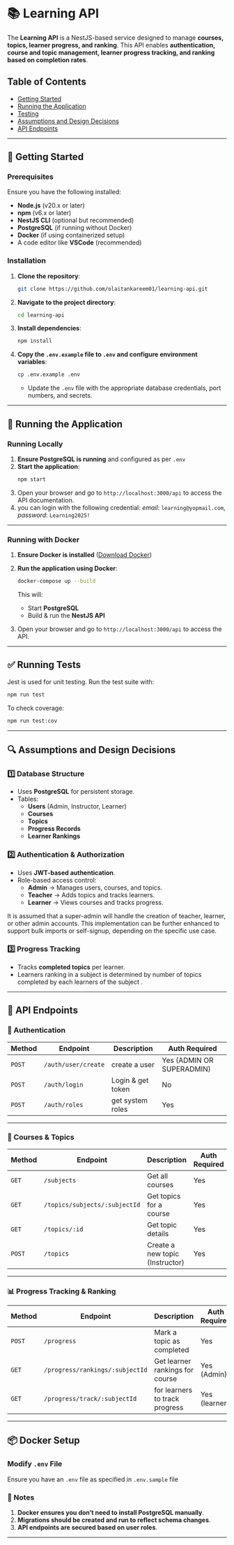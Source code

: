 # 📚 Learning API

The **Learning API** is a NestJS-based service designed to manage **courses, topics, learner progress, and ranking**. This API enables **authentication, course and topic management, learner progress tracking, and ranking based on completion rates**.

## Table of Contents

- [Getting Started](#getting-started)
- [Running the Application](#running-the-application)
- [Testing](#testing)
- [Assumptions and Design Decisions](#assumptions-and-design-decisions)
- [API Endpoints](#api-endpoints)

---

## 🚀 Getting Started

### Prerequisites

Ensure you have the following installed:

- **Node.js** (v20.x or later)
- **npm** (v6.x or later)
- **NestJS CLI** (optional but recommended)
- **PostgreSQL** (if running without Docker)
- **Docker** (if using containerized setup)
- A code editor like **VSCode** (recommended)

### Installation

1. **Clone the repository**:
   ```sh
   git clone https://github.com/olaitankareem01/learning-api.git
   ```
2. **Navigate to the project directory**:
   ```sh
   cd learning-api
   ```
3. **Install dependencies**:
   ```sh
   npm install
   ```
4. **Copy the `.env.example` file to `.env` and configure environment variables**:
   ```sh
   cp .env.example .env
   ```
   - Update the `.env` file with the appropriate database credentials, port numbers, and secrets.

---

## 🎯 Running the Application

### Running Locally

1. **Ensure PostgreSQL is running** and configured as per `.env`
2. **Start the application**:
   ```sh
   npm start
   ```
3. Open your browser and go to `http://localhost:3000/api` to access the API documentation.
4. you can login with the following credential: 
    *email*: `learning@yopmail.com`,
    *password*: `Learning2025!`

---

### Running with Docker

1. **Ensure Docker is installed** ([Download Docker](https://www.docker.com/))
2. **Run the application using Docker**:
   ```sh
   docker-compose up --build
   ```
   This will:
   - Start **PostgreSQL**
   - Build & run the **NestJS API**

3. Open your browser and go to `http://localhost:3000/api` to access the API.

---

## ✅ Running Tests

Jest is used for unit testing. Run the test suite with:

```sh
npm run test
```

To check coverage:

```sh
npm run test:cov
```

---

## 🔍 Assumptions and Design Decisions

### 1️⃣ Database Structure
- Uses **PostgreSQL** for persistent storage.
- Tables:
  - **Users** (Admin, Instructor, Learner)
  - **Courses**
  - **Topics**
  - **Progress Records**
  - **Learner Rankings**

### 2️⃣ Authentication & Authorization
- Uses **JWT-based authentication**.
- Role-based access control:
  - **Admin** → Manages users, courses, and topics.
  - **Teacher** → Adds topics and tracks learners.
  - **Learner** → Views courses and tracks progress.

 It is assumed that a super-admin will handle the creation of teacher, learner, or other admin accounts. This implementation can be further enhanced to support bulk imports or self-signup, depending on the specific use case.

### 3️⃣ Progress Tracking
- Tracks **completed topics** per learner.
- Learners ranking in a subject is determined by number of topics completed by each learners of the subject .

---

## 📌 API Endpoints

### 🔐 Authentication
| Method  | Endpoint         | Description       | Auth Required |
|---------|-----------------|-------------------|--------------|
| `POST`  | `/auth/user/create`| create a user  | Yes (ADMIN OR SUPERADMIN)           |
| `POST`  | `/auth/login`   | Login & get token| No           |
| `POST`  | `/auth/roles`   | get system roles| Yes          |

---

### 📖 Courses & Topics
| Method  | Endpoint               | Description                   | Auth Required |
|---------|-----------------------|------------------------------|--------------|
| `GET`   | `/subjects`            | Get all courses              | Yes          |
| `GET`   | `/topics/subjects/:subjectId` | Get topics for a course| Yes      |
| `GET`   | `/topics/:id`         | Get topic details            | Yes          |
| `POST`  | `/topics`             | Create a new topic (Instructor) | Yes      |

---

### 📊 Progress Tracking & Ranking
| Method  | Endpoint                  | Description                        | Auth Required |
|---------|---------------------------|------------------------------------|--------------|
| `POST`  | `/progress`               | Mark a topic as completed         | Yes          |
| `GET`   | `/progress/rankings/:subjectId`    | Get learner rankings for course  | Yes (Admin)  |
| `GET`   | `/progress/track/:subjectId`    | for learners to track progress | Yes (learner)  |

---

## 📦 Docker Setup

### Modify `.env` File

Ensure you have an `.env` file as specified in `.env.sample` file


### 📢 Notes
1. **Docker ensures you don’t need to install PostgreSQL manually**.
2. **Migrations should be created and run to reflect schema changes**.
3. **API endpoints are secured based on user roles**.

---

